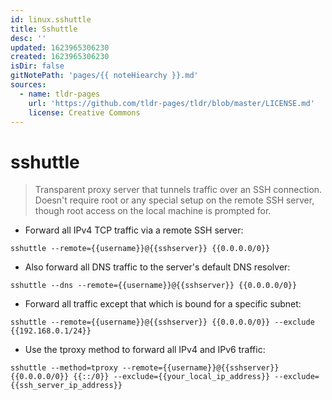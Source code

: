 ```yaml
---
id: linux.sshuttle
title: Sshuttle
desc: ''
updated: 1623965306230
created: 1623965306230
isDir: false
gitNotePath: 'pages/{{ noteHiearchy }}.md'
sources:
  - name: tldr-pages
    url: 'https://github.com/tldr-pages/tldr/blob/master/LICENSE.md'
    license: Creative Commons
---
```

# sshuttle

> Transparent proxy server that tunnels traffic over an SSH connection.
> Doesn't require root or any special setup on the remote SSH server, though root access on the local machine is prompted for.

- Forward all IPv4 TCP traffic via a remote SSH server:

`sshuttle --remote={{username}}@{{sshserver}} {{0.0.0.0/0}}`

- Also forward all DNS traffic to the server's default DNS resolver:

`sshuttle --dns --remote={{username}}@{{sshserver}} {{0.0.0.0/0}}`

- Forward all traffic except that which is bound for a specific subnet:

`sshuttle --remote={{username}}@{{sshserver}} {{0.0.0.0/0}} --exclude {{192.168.0.1/24}}`

- Use the tproxy method to forward all IPv4 and IPv6 traffic:

`sshuttle --method=tproxy --remote={{username}}@{{sshserver}} {{0.0.0.0/0}} {{::/0}} --exclude={{your_local_ip_address}} --exclude={{ssh_server_ip_address}}`

